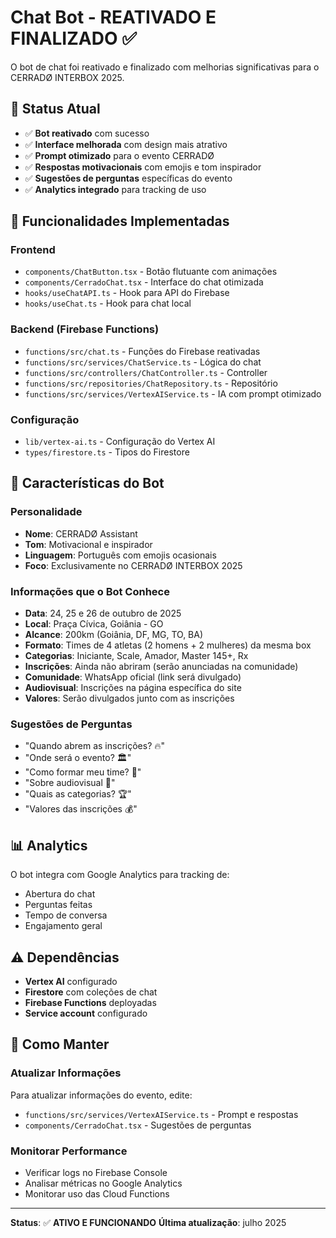 # Chat Bot - REATIVADO E FINALIZADO ✅

O bot de chat foi reativado e finalizado com melhorias significativas para o CERRADØ INTERBOX 2025.

## 🚀 Status Atual

- ✅ **Bot reativado** com sucesso
- ✅ **Interface melhorada** com design mais atrativo
- ✅ **Prompt otimizado** para o evento CERRADØ
- ✅ **Respostas motivacionais** com emojis e tom inspirador
- ✅ **Sugestões de perguntas** específicas do evento
- ✅ **Analytics integrado** para tracking de uso

## 🎯 Funcionalidades Implementadas

### Frontend
- `components/ChatButton.tsx` - Botão flutuante com animações
- `components/CerradoChat.tsx` - Interface do chat otimizada
- `hooks/useChatAPI.ts` - Hook para API do Firebase
- `hooks/useChat.ts` - Hook para chat local

### Backend (Firebase Functions)
- `functions/src/chat.ts` - Funções do Firebase reativadas
- `functions/src/services/ChatService.ts` - Lógica do chat
- `functions/src/controllers/ChatController.ts` - Controller
- `functions/src/repositories/ChatRepository.ts` - Repositório
- `functions/src/services/VertexAIService.ts` - IA com prompt otimizado

### Configuração
- `lib/vertex-ai.ts` - Configuração do Vertex AI
- `types/firestore.ts` - Tipos do Firestore

## 🤖 Características do Bot

### Personalidade
- **Nome**: CERRADØ Assistant
- **Tom**: Motivacional e inspirador
- **Linguagem**: Português com emojis ocasionais
- **Foco**: Exclusivamente no CERRADØ INTERBOX 2025

### Informações que o Bot Conhece
- **Data**: 24, 25 e 26 de outubro de 2025
- **Local**: Praça Cívica, Goiânia - GO
- **Alcance**: 200km (Goiânia, DF, MG, TO, BA)
- **Formato**: Times de 4 atletas (2 homens + 2 mulheres) da mesma box
- **Categorias**: Iniciante, Scale, Amador, Master 145+, Rx
- **Inscrições**: Ainda não abriram (serão anunciadas na comunidade)
- **Comunidade**: WhatsApp oficial (link será divulgado)
- **Audiovisual**: Inscrições na página específica do site
- **Valores**: Serão divulgados junto com as inscrições

### Sugestões de Perguntas
- "Quando abrem as inscrições? 🔥"
- "Onde será o evento? 🏛️"
- "Como formar meu time? 🤝"
- "Sobre audiovisual 📸"
- "Quais as categorias? 🏆"
- "Valores das inscrições 💰"

## 📊 Analytics

O bot integra com Google Analytics para tracking de:
- Abertura do chat
- Perguntas feitas
- Tempo de conversa
- Engajamento geral

## ⚠️ Dependências

- **Vertex AI** configurado
- **Firestore** com coleções de chat
- **Firebase Functions** deployadas
- **Service account** configurado

## 🔧 Como Manter

### Atualizar Informações
Para atualizar informações do evento, edite:
- `functions/src/services/VertexAIService.ts` - Prompt e respostas
- `components/CerradoChat.tsx` - Sugestões de perguntas

### Monitorar Performance
- Verificar logs no Firebase Console
- Analisar métricas no Google Analytics
- Monitorar uso das Cloud Functions

---

**Status**: ✅ **ATIVO E FUNCIONANDO**
**Última atualização**: julho 2025 